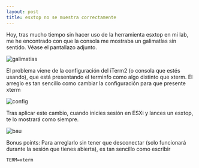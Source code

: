 ```yaml
---
layout: post
title: esxtop no se muestra correctamente
---
```


Hoy, tras mucho tiempo sin hacer uso de la herramienta esxtop en mi lab, me he encontrado con que la consola me mostraba un galimatías sin sentido. Véase el pantallazo adjunto.

![galimatias](https://user-images.githubusercontent.com/10423165/31715858-c05d3852-b405-11e7-897b-35b0f48ea6ad.png) 

El problema viene de la configuración del iTerm2 (o consola que estés usando), que está presentando el terminfo como algo distinto que xterm. El arreglo es tan sencillo como cambiar la configuración para que presente xterm

![config](https://user-images.githubusercontent.com/10423165/31715864-c5513868-b405-11e7-98a8-23526d1c356d.png)


Tras aplicar este cambio, cuando inicies sesión en ESXi y lances un esxtop, te lo mostrará como siempre.

![bau](https://user-images.githubusercontent.com/10423165/31715870-ca357fb0-b405-11e7-9caa-05ff641be639.png)

Bonus points: Para arreglarlo sin tener que desconectar (solo funcionará durante la sesión que tienes abierta), es tan sencillo como escribir

```
TERM=xterm
```